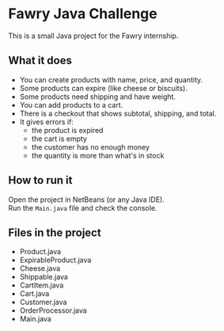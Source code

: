 # Fawry Java Challenge

This is a small Java project for the Fawry internship.

## What it does

- You can create products with name, price, and quantity.
- Some products can expire (like cheese or biscuits).
- Some products need shipping and have weight.
- You can add products to a cart.
- There is a checkout that shows subtotal, shipping, and total.
- It gives errors if:
  - the product is expired
  - the cart is empty
  - the customer has no enough money
  - the quantity is more than what's in stock

## How to run it

Open the project in NetBeans (or any Java IDE).  
Run the `Main.java` file and check the console.

## Files in the project

- Product.java
- ExpirableProduct.java
- Cheese.java
- Shippable.java
- CartItem.java
- Cart.java
- Customer.java
- OrderProcessor.java
- Main.java
